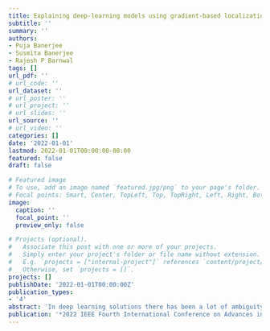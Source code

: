 ```yaml
---
title: Explaining deep-learning models using gradient-based localization for reliable tea-leaves classifications
subtitle: ''
summary: ''
authors:
- Puja Banerjee
- Susmita Banerjee
- Rajesh P Barnwal
tags: []
url_pdf: ''
# url_code: ''
url_dataset: ''
# url_poster: ''
# url_project: ''
# url_slides: ''
url_source: ''
# url_video: ''
categories: []
date: '2022-01-01'
lastmod: 2022-01-01T00:00:00-00:00
featured: false
draft: false

# Featured image
# To use, add an image named `featured.jpg/png` to your page's folder.
# Focal points: Smart, Center, TopLeft, Top, TopRight, Left, Right, BottomLeft, Bottom, BottomRight.
image:
  caption: ''
  focal_point: ''
  preview_only: false

# Projects (optional).
#   Associate this post with one or more of your projects.
#   Simply enter your project's folder or file name without extension.
#   E.g. `projects = ["internal-project"]` references `content/project/deep-learning/index.md`.
#   Otherwise, set `projects = []`.
projects: []
publishDate: '2022-01-01T00:00:00Z'
publication_types:
- '4'
abstract: 'In deep learning solutions there has been a lot of ambiguity about how to make explainability inclusive of a machine learning pipeline. Recently, several deep learning techniques have been introduced to solve increasingly complicated problems with higher predictive capacity. However, this predictive power comes at the cost of high computational complexity and difficult to interpret. While these models often produce very accurate predictions, we need to be able to explain the path followed by such models for decision making. Deep learning models, in general, predict with no or very less interpretable explanations. This lack of explainability makes such models blackbox. Explainable Artificial Intelligence (XAI) aims at transforming this black box approach into a more interpretable one. In this paper, we apply the well known Grad-CAM technique for the explainability of tea-leaf classification problem.'
publication: '*2022 IEEE Fourth International Conference on Advances in Electronics, Computers and Communications (ICAECC)*'
---
```

